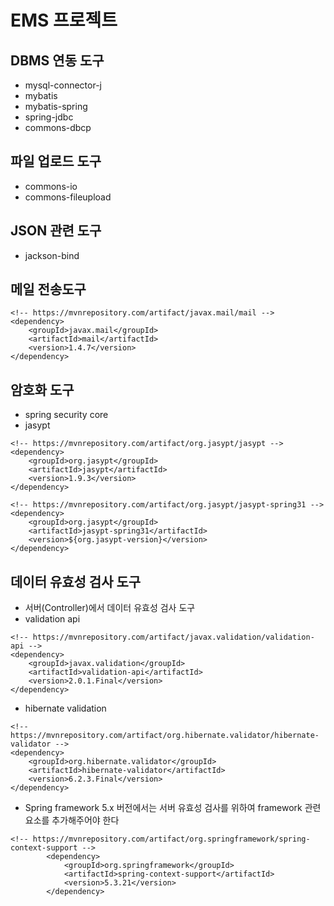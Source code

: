 # EMS 프로젝트

## DBMS 연동 도구
* mysql-connector-j
* mybatis
* mybatis-spring
* spring-jdbc
* commons-dbcp

## 파일 업로드 도구
* commons-io
* commons-fileupload

## JSON 관련 도구
* jackson-bind

## 메일 전송도구
```
<!-- https://mvnrepository.com/artifact/javax.mail/mail -->
<dependency>
    <groupId>javax.mail</groupId>
    <artifactId>mail</artifactId>
    <version>1.4.7</version>
</dependency>
```

## 암호화 도구
* spring security core
* jasypt
```
<!-- https://mvnrepository.com/artifact/org.jasypt/jasypt -->
<dependency>
    <groupId>org.jasypt</groupId>
    <artifactId>jasypt</artifactId>
    <version>1.9.3</version>
</dependency>

<!-- https://mvnrepository.com/artifact/org.jasypt/jasypt-spring31 -->
<dependency>
    <groupId>org.jasypt</groupId>
    <artifactId>jasypt-spring31</artifactId>
    <version>${org.jasypt-version}</version>
</dependency>
```

## 데이터 유효성 검사 도구
* 서버(Controller)에서 데이터 유효성 검사 도구
* validation api
```
<!-- https://mvnrepository.com/artifact/javax.validation/validation-api -->
<dependency>
    <groupId>javax.validation</groupId>
    <artifactId>validation-api</artifactId>
    <version>2.0.1.Final</version>
</dependency>
```
* hibernate validation
```
<!-- https://mvnrepository.com/artifact/org.hibernate.validator/hibernate-validator -->
<dependency>
    <groupId>org.hibernate.validator</groupId>
    <artifactId>hibernate-validator</artifactId>
    <version>6.2.3.Final</version>
</dependency>
```
* Spring framework 5.x 버전에서는 서버 유효성 검사를 위하여 framework 관련 요소를 추가해주어야 한다
```
<!-- https://mvnrepository.com/artifact/org.springframework/spring-context-support -->
		<dependency>
			<groupId>org.springframework</groupId>
			<artifactId>spring-context-support</artifactId>
			<version>5.3.21</version>
		</dependency>
```